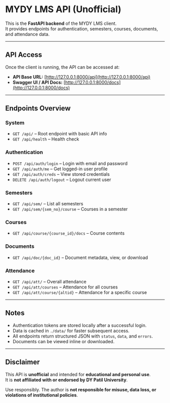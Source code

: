 # MYDY LMS API (Unofficial)

This is the **FastAPI backend** of the MYDY LMS client.  
It provides endpoints for authentication, semesters, courses, documents, and attendance data.

---

## API Access

Once the client is running, the API can be accessed at:

- **API Base URL:** [http://127.0.0.1:8000/api](http://127.0.0.1:8000/api)
- **Swagger UI / API Docs:** [http://127.0.0.1:8000/docs](http://127.0.0.1:8000/docs)

---

## Endpoints Overview

### System

- `GET /api/` – Root endpoint with basic API info
- `GET /api/health` – Health check

### Authentication

- `POST /api/auth/login` – Login with email and password
- `GET /api/auth/me` – Get logged-in user profile
- `GET /api/auth/creds` – View stored credentials
- `DELETE /api/auth/logout` – Logout current user

### Semesters

- `GET /api/sem/` – List all semesters
- `GET /api/sem/{sem_no}/course` – Courses in a semester

### Courses

- `GET /api/course/{course_id}/docs` – Course contents

### Documents

- `GET /api/doc/{doc_id}` – Document metadata, view, or download

### Attendance

- `GET /api/att/` – Overall attendance
- `GET /api/att/courses` – Attendance for all courses
- `GET /api/att/course/{altid}` – Attendance for a specific course

---

## Notes

- Authentication tokens are stored locally after a successful login.
- Data is cached in `./data/` for faster subsequent access.
- All endpoints return structured JSON with `status`, `data`, and `errors`.
- Documents can be viewed inline or downloaded.

---

## Disclaimer

This API is **unofficial** and intended for **educational and personal use**.  
It is **not affiliated with or endorsed by DY Patil University**.

Use responsibly. The author is **not responsible for misuse, data loss, or violations of institutional policies**.
